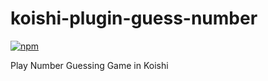 # koishi-plugin-guess-number

[![npm](https://img.shields.io/npm/v/koishi-plugin-guess-number?style=flat-square)](https://www.npmjs.com/package/koishi-plugin-guess-number)

Play Number Guessing Game in Koishi
